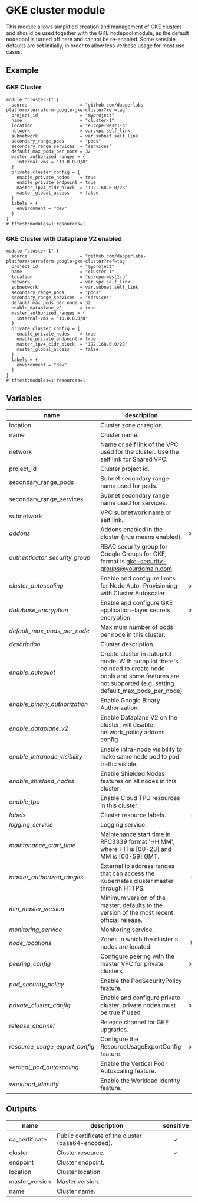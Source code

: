 # GKE cluster module

This module allows simplified creation and management of GKE clusters and should be used together with the GKE nodepool module, as the default nodepool is turned off here and cannot be re-enabled. Some sensible defaults are set initially, in order to allow less verbose usage for most use cases.

## Example

### GKE Cluster

```hcl
module "cluster-1" {
  source                    = "github.com/dapperlabs-platform/terraform-google-gke-cluster?ref=tag"
  project_id                = "myproject"
  name                      = "cluster-1"
  location                  = "europe-west1-b"
  network                   = var.vpc.self_link
  subnetwork                = var.subnet.self_link
  secondary_range_pods      = "pods"
  secondary_range_services  = "services"
  default_max_pods_per_node = 32
  master_authorized_ranges = {
    internal-vms = "10.0.0.0/8"
  }
  private_cluster_config = {
    enable_private_nodes    = true
    enable_private_endpoint = true
    master_ipv4_cidr_block  = "192.168.0.0/28"
    master_global_access    = false
  }
  labels = {
    environment = "dev"
  }
}
# tftest:modules=1:resources=1
```

### GKE Cluster with Dataplane V2 enabled

```hcl
module "cluster-1" {
  source                    = "github.com/dapperlabs-platform/terraform-google-gke-cluster?ref=tag"
  project_id                = "myproject"
  name                      = "cluster-1"
  location                  = "europe-west1-b"
  network                   = var.vpc.self_link
  subnetwork                = var.subnet.self_link
  secondary_range_pods      = "pods"
  secondary_range_services  = "services"
  default_max_pods_per_node = 32
  enable_dataplane_v2       = true
  master_authorized_ranges = {
    internal-vms = "10.0.0.0/8"
  }
  private_cluster_config = {
    enable_private_nodes    = true
    enable_private_endpoint = true
    master_ipv4_cidr_block  = "192.168.0.0/28"
    master_global_access    = false
  }
  labels = {
    environment = "dev"
  }
}
# tftest:modules=1:resources=1
```

<!-- BEGIN TFDOC -->
## Variables

| name | description | type | required | default |
|---|---|:---: |:---:|:---:|
| location | Cluster zone or region. | <code title="">string</code> | ✓ |  |
| name | Cluster name. | <code title="">string</code> | ✓ |  |
| network | Name or self link of the VPC used for the cluster. Use the self link for Shared VPC. | <code title="">string</code> | ✓ |  |
| project_id | Cluster project id. | <code title="">string</code> | ✓ |  |
| secondary_range_pods | Subnet secondary range name used for pods. | <code title="">string</code> | ✓ |  |
| secondary_range_services | Subnet secondary range name used for services. | <code title="">string</code> | ✓ |  |
| subnetwork | VPC subnetwork name or self link. | <code title="">string</code> | ✓ |  |
| *addons* | Addons enabled in the cluster (true means enabled). | <code title="object&#40;&#123;&#10;cloudrun_config            &#61; bool&#10;dns_cache_config           &#61; bool&#10;horizontal_pod_autoscaling &#61; bool&#10;http_load_balancing        &#61; bool&#10;istio_config &#61; object&#40;&#123;&#10;enabled &#61; bool&#10;tls     &#61; bool&#10;&#125;&#41;&#10;network_policy_config                 &#61; bool&#10;gce_persistent_disk_csi_driver_config &#61; bool&#10;&#125;&#41;">object({...})</code> |  | <code title="&#123;&#10;cloudrun_config            &#61; false&#10;dns_cache_config           &#61; false&#10;horizontal_pod_autoscaling &#61; true&#10;http_load_balancing        &#61; true&#10;istio_config &#61; &#123;&#10;enabled &#61; false&#10;tls     &#61; false&#10;&#125;&#10;network_policy_config                 &#61; false&#10;gce_persistent_disk_csi_driver_config &#61; false&#10;&#125;">...</code> |
| *authenticator_security_group* | RBAC security group for Google Groups for GKE, format is gke-security-groups@yourdomain.com. | <code title="">string</code> |  | <code title="">null</code> |
| *cluster_autoscaling* | Enable and configure limits for Node Auto-Provisioning with Cluster Autoscaler. | <code title="object&#40;&#123;&#10;enabled    &#61; bool&#10;cpu_min    &#61; number&#10;cpu_max    &#61; number&#10;memory_min &#61; number&#10;memory_max &#61; number&#10;&#125;&#41;">object({...})</code> |  | <code title="&#123;&#10;enabled    &#61; false&#10;cpu_min    &#61; 0&#10;cpu_max    &#61; 0&#10;memory_min &#61; 0&#10;memory_max &#61; 0&#10;&#125;">...</code> |
| *database_encryption* | Enable and configure GKE application-layer secrets encryption. | <code title="object&#40;&#123;&#10;enabled  &#61; bool&#10;state    &#61; string&#10;key_name &#61; string&#10;&#125;&#41;">object({...})</code> |  | <code title="&#123;&#10;enabled  &#61; false&#10;state    &#61; &#34;DECRYPTED&#34;&#10;key_name &#61; null&#10;&#125;">...</code> |
| *default_max_pods_per_node* | Maximum number of pods per node in this cluster. | <code title="">number</code> |  | <code title="">110</code> |
| *description* | Cluster description. | <code title="">string</code> |  | <code title="">null</code> |
| *enable_autopilot* | Create cluster in autopilot mode. With autopilot there's no need to create node-pools and some features are not supported (e.g. setting default_max_pods_per_node) | <code title="">bool</code> |  | <code title="">false</code> |
| *enable_binary_authorization* | Enable Google Binary Authorization. | <code title="">bool</code> |  | <code title="">null</code> |
| *enable_dataplane_v2* | Enable Dataplane V2 on the cluster, will disable network_policy addons config | <code title="">bool</code> |  | <code title="">false</code> |
| *enable_intranode_visibility* | Enable intra-node visibility to make same node pod to pod traffic visible. | <code title="">bool</code> |  | <code title="">null</code> |
| *enable_shielded_nodes* | Enable Shielded Nodes features on all nodes in this cluster. | <code title="">bool</code> |  | <code title="">null</code> |
| *enable_tpu* | Enable Cloud TPU resources in this cluster. | <code title="">bool</code> |  | <code title="">null</code> |
| *labels* | Cluster resource labels. | <code title="map&#40;string&#41;">map(string)</code> |  | <code title="">null</code> |
| *logging_service* | Logging service. | <code title="">string</code> |  | <code title="">none</code> |
| *maintenance_start_time* | Maintenance start time in RFC3339 format 'HH:MM', where HH is [00-23] and MM is [00-59] GMT. | <code title="">string</code> |  | <code title="">03:00</code> |
| *master_authorized_ranges* | External Ip address ranges that can access the Kubernetes cluster master through HTTPS. | <code title="map&#40;string&#41;">map(string)</code> |  | <code title="">{}</code> |
| *min_master_version* | Minimum version of the master, defaults to the version of the most recent official release. | <code title="">string</code> |  | <code title="">null</code> |
| *monitoring_service* | Monitoring service. | <code title="">string</code> |  | <code title="">none</code> |
| *node_locations* | Zones in which the cluster's nodes are located. | <code title="list&#40;string&#41;">list(string)</code> |  | <code title="">[]</code> |
| *peering_config* | Configure peering with the master VPC for private clusters. | <code title="object&#40;&#123;&#10;export_routes &#61; bool&#10;import_routes &#61; bool&#10;project_id    &#61; string&#10;&#125;&#41;">object({...})</code> |  | <code title="">null</code> |
| *pod_security_policy* | Enable the PodSecurityPolicy feature. | <code title="">bool</code> |  | <code title="">null</code> |
| *private_cluster_config* | Enable and configure private cluster, private nodes must be true if used. | <code title="object&#40;&#123;&#10;enable_private_nodes    &#61; bool&#10;enable_private_endpoint &#61; bool&#10;master_ipv4_cidr_block  &#61; string&#10;master_global_access    &#61; bool&#10;&#125;&#41;">object({...})</code> |  | <code title="">null</code> |
| *release_channel* | Release channel for GKE upgrades. | <code title="">string</code> |  | <code title="">null</code> |
| *resource_usage_export_config* | Configure the ResourceUsageExportConfig feature. | <code title="object&#40;&#123;&#10;enabled &#61; bool&#10;dataset &#61; string&#10;&#125;&#41;">object({...})</code> |  | <code title="&#123;&#10;enabled &#61; null&#10;dataset &#61; null&#10;&#125;">...</code> |
| *vertical_pod_autoscaling* | Enable the Vertical Pod Autoscaling feature. | <code title="">bool</code> |  | <code title="">null</code> |
| *workload_identity* | Enable the Workload Identity feature. | <code title="">bool</code> |  | <code title="">true</code> |

## Outputs

| name | description | sensitive |
|---|---|:---:|
| ca_certificate | Public certificate of the cluster (base64-encoded). | ✓ |
| cluster | Cluster resource. | ✓ |
| endpoint | Cluster endpoint. |  |
| location | Cluster location. |  |
| master_version | Master version. |  |
| name | Cluster name. |  |
<!-- END TFDOC -->
